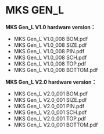# MKS GEN_L<br>
**MKS Gen_L V1.0 hardware version：**<br>
+ MKS Gen_L V1.0_008 BOM.pdf<br>
+ MKS Gen_L V1.0_008 SIZE.pdf<br>
+ MKS Gen_L V1.0_008 PIN.pdf<br>
+ MKS Gen_L V1.0_008 SCH.pdf<br>
+ MKS Gen_L V1.0_008 TOP.pdf<br>
+ MKS Gen_L V1.0_008 BOTTOM.pdf<br>

**MKS Gen_L V2.0 hardware version：**<br>
+ MKS Gen_L V2.0_001 BOM.pdf<br>
+ MKS Gen_L V2.0_001 SIZE.pdf<br>
+ MKS Gen_L V2.0_001 PIN.pdf<br>
+ MKS Gen_L V2.0_001 SCH.pdf<br>
+ MKS Gen_L V2.0_001 TOP.pdf<br>
+ MKS Gen_L V2.0_001 BOTTOM.pdf<br>
